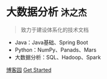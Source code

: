 # 大数据分析 <small>沐之杰</small>

>致力于建设体系化的技术文档  

- Java：Java基础、Spring Boot   
- Python：NumPy、Panads、Mars                
- 大数据分析：SQL、Hadoop、Spark

[博客园](https://www.cnblogs.com/hugo01) 
[Get Started](#简介)



